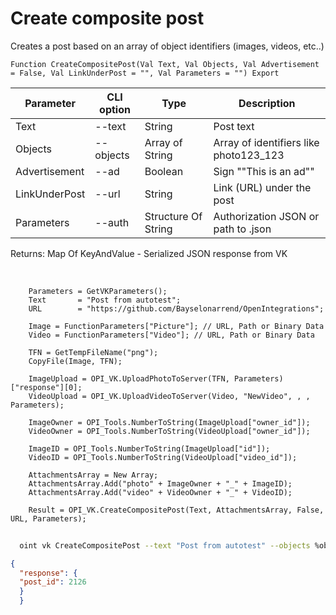 ﻿---
sidebar_position: 2
---

# Create composite post
 Creates a post based on an array of object identifiers (images, videos, etc..)



`Function CreateCompositePost(Val Text, Val Objects, Val Advertisement = False, Val LinkUnderPost = "", Val Parameters = "") Export`

  | Parameter | CLI option | Type | Description |
  |-|-|-|-|
  | Text | --text | String | Post text |
  | Objects | --objects | Array of String | Array of identifiers like photo123_123 |
  | Advertisement | --ad | Boolean | Sign ""This is an ad"" |
  | LinkUnderPost | --url | String | Link (URL) under the post |
  | Parameters | --auth | Structure Of String | Authorization JSON or path to .json |

  
  Returns:  Map Of KeyAndValue - Serialized JSON response from VK

<br/>




```bsl title="Code example"
    Parameters = GetVKParameters();
    Text       = "Post from autotest";
    URL        = "https://github.com/Bayselonarrend/OpenIntegrations";

    Image = FunctionParameters["Picture"]; // URL, Path or Binary Data
    Video = FunctionParameters["Video"]; // URL, Path or Binary Data

    TFN = GetTempFileName("png");
    CopyFile(Image, TFN);

    ImageUpload = OPI_VK.UploadPhotoToServer(TFN, Parameters)["response"][0];
    VideoUpload = OPI_VK.UploadVideoToServer(Video, "NewVideo", , , Parameters);

    ImageOwner = OPI_Tools.NumberToString(ImageUpload["owner_id"]);
    VideoOwner = OPI_Tools.NumberToString(VideoUpload["owner_id"]);

    ImageID = OPI_Tools.NumberToString(ImageUpload["id"]);
    VideoID = OPI_Tools.NumberToString(VideoUpload["video_id"]);

    AttachmentsArray = New Array;
    AttachmentsArray.Add("photo" + ImageOwner + "_" + ImageID);
    AttachmentsArray.Add("video" + VideoOwner + "_" + VideoID);

    Result = OPI_VK.CreateCompositePost(Text, AttachmentsArray, False, URL, Parameters);
```



```sh title="CLI command example"
    
  oint vk CreateCompositePost --text "Post from autotest" --objects %objects% --ad %ad% --url %url% --auth "GetVKParameters()"

```

```json title="Result"
{
  "response": {
  "post_id": 2126
  }
  }
```
